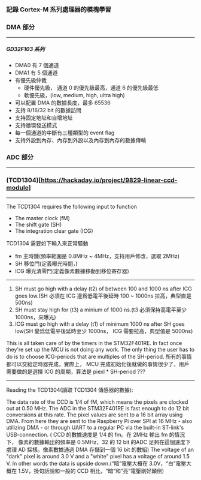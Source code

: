 
### 記錄 Cortex-M 系列處理器的模塊學習

### DMA 部分
---
##### GD32F103 系列
* DMA0 有 7 個通道
* DMA1 有 5 個通道
* 有優先級仲裁
	* 硬件優先級， 通道 0 的優先級最高，通道 6 的優先級最低
	* 軟優先級，(low, medium, high, ultra high)
* 可以配置 DMA 的數據長度，最多 65536
* 支持 8/16/32 bit 的數據訪問
* 支持固定地址和自增地址
* 支持循環發送模式
* 每一個通道的中斷有三種類型的 event flag
* 支持外設到內存、內存到外設以及內存到內存的數據傳輸



### ADC 部分
---




### (TCD1304)[https://hackaday.io/project/9829-linear-ccd-module]
---
The TCD1304 requires the following input to function
* The master clock (fM)
* The shift gate (SH)
* The integration clear gate (ICG)

TCD1304 需要如下輸入來正常驅動
* fm 主時鍾(頻率範圍是 0.8MHz ~ 4MHz，支持用戶修改，選取 2MHz)
* SH 移位門(定義曝光時間，)
* ICG 曝光清零門(定義像素數據移動到移位寄存器)

---
1. SH must go high with a delay (t2) of between 100 and 1000 ns after ICG goes low.(SH 必須在 ICG 邊爲低電平後延時 100 ~ 1000ns 拉高，典型直是 500ns)
2. SH must stay high for (t3) a minium of 1000 ns.(t3 必須保持高電平至少 1000ns，來曝光)
3. ICG must go high with a delay (t1) of minimum 1000 ns after SH goes low(SH 變爲低電平後延時至少 1000ns， ICG 需要拉高，典型值是 5000ns)

This is all taken care of by the timers in the STM32F401RE.
In fact once they're set up the MCU is not doing any work.
The only thing the user has to do is to choose ICG-periods that are multiples of the SH-period.
所有的事情都可以交給定時器完成，實際上， MCU 完成初始化後就做的事情很少了，用戶
需要做的是選擇 ICG 的周期，算法是 piexl * SH-period ???

---
Reading the TCD1304(讀取 TCD1304 傳感器的數據):

The data rate of the CCD is 1/4 of fM, which means the pixels are clocked out at 0.50 MHz. The ADC in the STM32F401RE is fast enough to do 12 bit conversions at this rate. The pixel values are sent to a 16 bit array using DMA. From here they are sent to the Raspberry Pi over SPI at 16 MHz - also utilizing DMA - or through UART to a regular PC via the built-in ST-link's USB-connection.
( CCD 的數據速度是 1/4 的 fm。在 2MHz 輸出 fm 的情況下， 像素的數據輸出的頻率是 0.5MHz，32 的 12 bit 的ADC 足夠在這個速度下處理 AD 採樣。像素數據通過 DMA 存儲到一個 16 bit 的數組)
The voltage of an "dark" pixel is around 3.0 V and a "white" pixel has a voltage of around 1.5 V. In other words the data is upside down.(“暗”電壓大概在 3.0V，“白”電壓大概在 1.5V，換句話說和一般的 CCD 相比，“暗”和“亮”電壓剛好顛倒)
